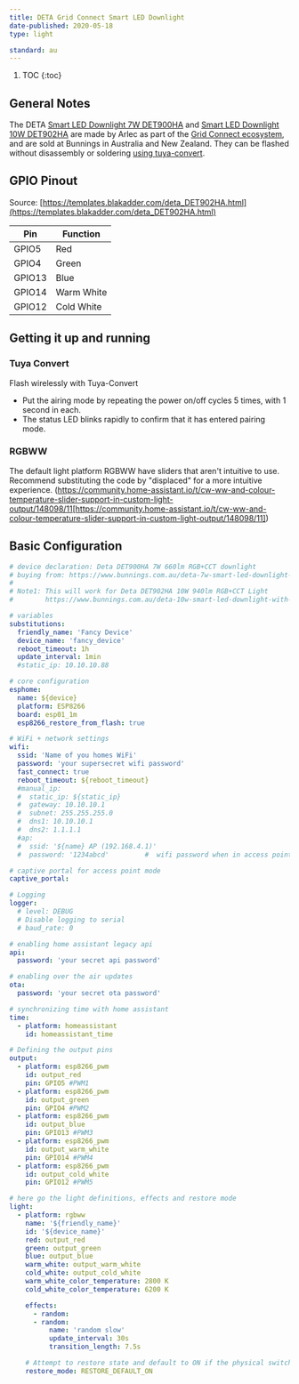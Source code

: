 ```yaml
---
title: DETA Grid Connect Smart LED Downlight
date-published: 2020-05-18
type: light

standard: au
---
```


1. TOC
{:toc}

## General Notes

The DETA [Smart LED Downlight 7W DET900HA](https://www.bunnings.com.au/deta-7w-smart-led-downlight-with-grid-connect_p0102572) and [Smart LED Downlight 10W DET902HA](https://www.bunnings.com.au/deta-10w-smart-led-downlight-with-grid-connect_p0102573) are made by Arlec as part of the [Grid Connect ecosystem](https://grid-connect.com.au/), and are sold at Bunnings in Australia and New Zealand.  They can be flashed without disassembly or soldering [using tuya-convert](#tuya-convert).

## GPIO Pinout
Source: [https://templates.blakadder.com/deta_DET902HA.html](https://templates.blakadder.com/deta_DET902HA.html)

| Pin     | Function                           |
|---------|------------------------------------|
| GPIO5   | Red                                |
| GPIO4   | Green                              |
| GPIO13  | Blue                               |
| GPIO14  | Warm White                         |
| GPIO12  | Cold White                               |

## Getting it up and running

### Tuya Convert

Flash wirelessly with Tuya-Convert
- Put the airing mode by repeating the power on/off cycles 5 times, with 1 second in each.
- The status LED blinks rapidly to confirm that it has entered pairing mode.

### RGBWW
The default light platform RGBWW have sliders that aren't intuitive to use.  Recommend substituting the code by "displaced" for a more intuitive experience.
(https://community.home-assistant.io/t/cw-ww-and-colour-temperature-slider-support-in-custom-light-output/148098/11[https://community.home-assistant.io/t/cw-ww-and-colour-temperature-slider-support-in-custom-light-output/148098/11])

## Basic Configuration

```yaml
# device declaration: Deta DET900HA 7W 660lm RGB+CCT downlight
# buying from: https://www.bunnings.com.au/deta-7w-smart-led-downlight-with-grid-connect_p0102572
#
# Note1: This will work for Deta DET902HA 10W 940lm RGB+CCT Light
#        https://www.bunnings.com.au/deta-10w-smart-led-downlight-with-grid-connect_p0102573

# variables
substitutions:
  friendly_name: 'Fancy Device'
  device_name: 'fancy_device'
  reboot_timeout: 1h
  update_interval: 1min
  #static_ip: 10.10.10.88

# core configuration
esphome:
  name: ${device}
  platform: ESP8266
  board: esp01_1m
  esp8266_restore_from_flash: true

# WiFi + network settings
wifi:
  ssid: 'Name of you homes WiFi'
  password: 'your supersecret wifi password'
  fast_connect: true
  reboot_timeout: ${reboot_timeout}
  #manual_ip:
  #  static_ip: ${static_ip}
  #  gateway: 10.10.10.1
  #  subnet: 255.255.255.0
  #  dns1: 10.10.10.1
  #  dns2: 1.1.1.1
  #ap:
  #  ssid: '${name} AP (192.168.4.1)'
  #  password: '1234abcd'         #  wifi password when in access point mode. Leave '' for no password.

# captive portal for access point mode
captive_portal:

# Logging
logger:
  # level: DEBUG
  # Disable logging to serial
  # baud_rate: 0

# enabling home assistant legacy api
api:
  password: 'your secret api password'

# enabling over the air updates
ota:
  password: 'your secret ota password'

# synchronizing time with home assistant
time:
  - platform: homeassistant
    id: homeassistant_time

# Defining the output pins
output:
  - platform: esp8266_pwm
    id: output_red
    pin: GPIO5 #PWM1
  - platform: esp8266_pwm
    id: output_green
    pin: GPIO4 #PWM2
  - platform: esp8266_pwm
    id: output_blue
    pin: GPIO13 #PWM3
  - platform: esp8266_pwm
    id: output_warm_white
    pin: GPIO14 #PWM4
  - platform: esp8266_pwm
    id: output_cold_white
    pin: GPIO12 #PWM5

# here go the light definitions, effects and restore mode
light:
  - platform: rgbww
    name: '${friendly_name}'
    id: '${device_name}'
    red: output_red
    green: output_green
    blue: output_blue
    warm_white: output_warm_white
    cold_white: output_cold_white
    warm_white_color_temperature: 2800 K
    cold_white_color_temperature: 6200 K

    effects:
      - random:
      - random:
          name: 'random slow'
          update_interval: 30s
          transition_length: 7.5s

    # Attempt to restore state and default to ON if the physical switch is actuated.
    restore_mode: RESTORE_DEFAULT_ON

```

